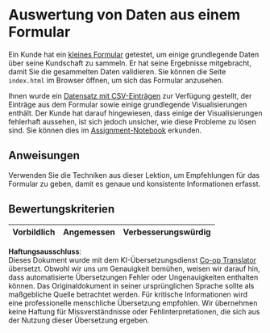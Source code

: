 <!--
CO_OP_TRANSLATOR_METADATA:
{
  "original_hash": "f9d5a7275e046223fa6474477674b810",
  "translation_date": "2025-08-24T21:02:07+00:00",
  "source_file": "2-Working-With-Data/08-data-preparation/assignment.md",
  "language_code": "de"
}
-->
# Auswertung von Daten aus einem Formular

Ein Kunde hat ein [kleines Formular](../../../../2-Working-With-Data/08-data-preparation/index.html) getestet, um einige grundlegende Daten über seine Kundschaft zu sammeln. Er hat seine Ergebnisse mitgebracht, damit Sie die gesammelten Daten validieren. Sie können die Seite `index.html` im Browser öffnen, um sich das Formular anzusehen.

Ihnen wurde ein [Datensatz mit CSV-Einträgen](../../../../data/form.csv) zur Verfügung gestellt, der Einträge aus dem Formular sowie einige grundlegende Visualisierungen enthält. Der Kunde hat darauf hingewiesen, dass einige der Visualisierungen fehlerhaft aussehen, ist sich jedoch unsicher, wie diese Probleme zu lösen sind. Sie können dies im [Assignment-Notebook](../../../../2-Working-With-Data/08-data-preparation/assignment.ipynb) erkunden.

## Anweisungen

Verwenden Sie die Techniken aus dieser Lektion, um Empfehlungen für das Formular zu geben, damit es genaue und konsistente Informationen erfasst.

## Bewertungskriterien

Vorbildlich | Angemessen | Verbesserungswürdig
--- | --- | ---

**Haftungsausschluss**:  
Dieses Dokument wurde mit dem KI-Übersetzungsdienst [Co-op Translator](https://github.com/Azure/co-op-translator) übersetzt. Obwohl wir uns um Genauigkeit bemühen, weisen wir darauf hin, dass automatisierte Übersetzungen Fehler oder Ungenauigkeiten enthalten können. Das Originaldokument in seiner ursprünglichen Sprache sollte als maßgebliche Quelle betrachtet werden. Für kritische Informationen wird eine professionelle menschliche Übersetzung empfohlen. Wir übernehmen keine Haftung für Missverständnisse oder Fehlinterpretationen, die sich aus der Nutzung dieser Übersetzung ergeben.